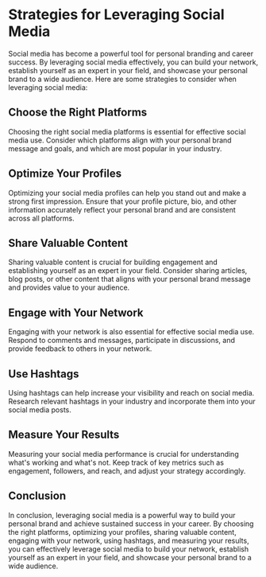 Strategies for Leveraging Social Media
==========================================================================

Social media has become a powerful tool for personal branding and career success. By leveraging social media effectively, you can build your network, establish yourself as an expert in your field, and showcase your personal brand to a wide audience. Here are some strategies to consider when leveraging social media:

Choose the Right Platforms
--------------------------

Choosing the right social media platforms is essential for effective social media use. Consider which platforms align with your personal brand message and goals, and which are most popular in your industry.

Optimize Your Profiles
----------------------

Optimizing your social media profiles can help you stand out and make a strong first impression. Ensure that your profile picture, bio, and other information accurately reflect your personal brand and are consistent across all platforms.

Share Valuable Content
----------------------

Sharing valuable content is crucial for building engagement and establishing yourself as an expert in your field. Consider sharing articles, blog posts, or other content that aligns with your personal brand message and provides value to your audience.

Engage with Your Network
------------------------

Engaging with your network is also essential for effective social media use. Respond to comments and messages, participate in discussions, and provide feedback to others in your network.

Use Hashtags
------------

Using hashtags can help increase your visibility and reach on social media. Research relevant hashtags in your industry and incorporate them into your social media posts.

Measure Your Results
--------------------

Measuring your social media performance is crucial for understanding what's working and what's not. Keep track of key metrics such as engagement, followers, and reach, and adjust your strategy accordingly.

Conclusion
----------

In conclusion, leveraging social media is a powerful way to build your personal brand and achieve sustained success in your career. By choosing the right platforms, optimizing your profiles, sharing valuable content, engaging with your network, using hashtags, and measuring your results, you can effectively leverage social media to build your network, establish yourself as an expert in your field, and showcase your personal brand to a wide audience.
